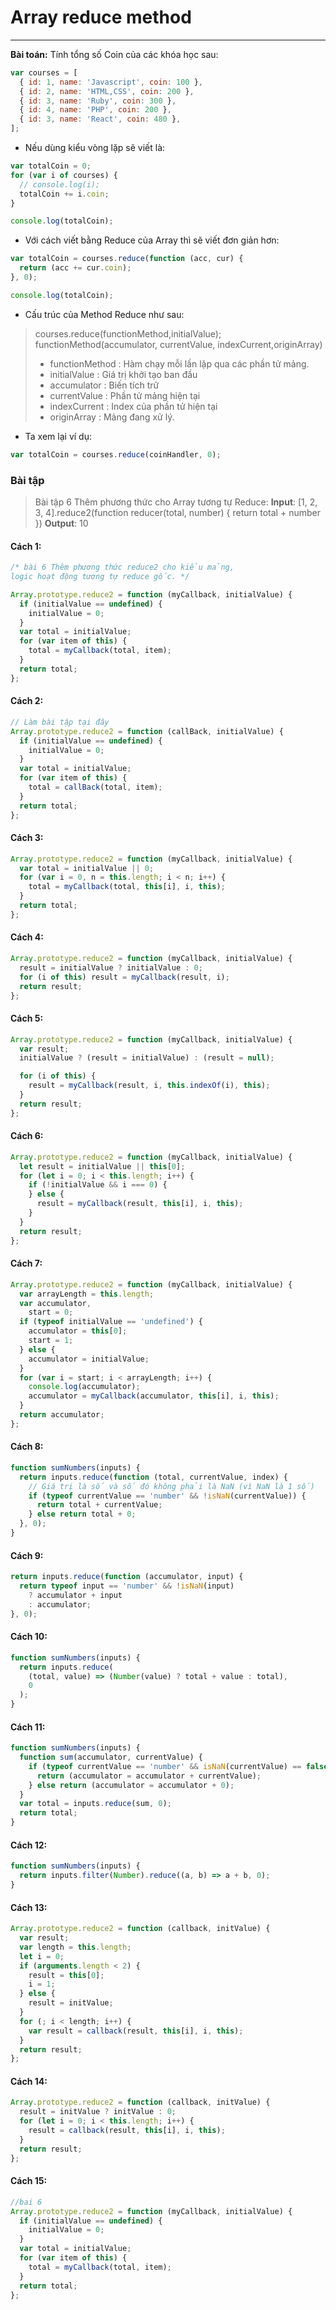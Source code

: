 # Array reduce method

---

**Bài toán:**
Tính tổng số Coin của các khóa học sau:

```js
var courses = [
  { id: 1, name: 'Javascript', coin: 100 },
  { id: 2, name: 'HTML,CSS', coin: 200 },
  { id: 3, name: 'Ruby', coin: 300 },
  { id: 4, name: 'PHP', coin: 200 },
  { id: 3, name: 'React', coin: 480 },
];
```

- Nếu dùng kiểu vòng lặp sẽ viết là:

```js
var totalCoin = 0;
for (var i of courses) {
  // console.log(i);
  totalCoin += i.coin;
}

console.log(totalCoin);
```

- Với cách viết bằng Reduce của Array thì sẽ viết đơn giản hơn:

```js
var totalCoin = courses.reduce(function (acc, cur) {
  return (acc += cur.coin);
}, 0);

console.log(totalCoin);
```

- Cấu trúc của Method Reduce như sau:

> courses.reduce(functionMethod,initialValue);
> functionMethod(accumulator, currentValue, indexCurrent,originArray)
>
> - functionMethod : Hàm chạy mỗi lần lặp qua các phần tử mảng.
> - initialValue : Giá trị khởi tạo ban đầu
> - accumulator : Biến tích trữ
> - currentValue : Phần tử mảng hiện tại
> - indexCurrent : Index của phần tử hiện tại
> - originArray : Mảng đang xử lý.

- Ta xem lại ví dụ:

```js
var totalCoin = courses.reduce(coinHandler, 0);
```

### Bài tập

> Bài tập 6
> Thêm phương thức cho Array tương tự Reduce:
> **Input**: [1, 2, 3, 4].reduce2(function reducer(total, number) { return total + number })
> **Output**: 10

#### Cách 1:

```js
/* bài 6 Thêm phương thức reduce2 cho kiểu mảng, 
logic hoạt động tương tự reduce gốc. */

Array.prototype.reduce2 = function (myCallback, initialValue) {
  if (initialValue == undefined) {
    initialValue = 0;
  }
  var total = initialValue;
  for (var item of this) {
    total = myCallback(total, item);
  }
  return total;
};
```

#### Cách 2:

```js
// Làm bài tập tại đây
Array.prototype.reduce2 = function (callBack, initialValue) {
  if (initialValue == undefined) {
    initialValue = 0;
  }
  var total = initialValue;
  for (var item of this) {
    total = callBack(total, item);
  }
  return total;
};
```

#### Cách 3:

```js
Array.prototype.reduce2 = function (myCallback, initialValue) {
  var total = initialValue || 0;
  for (var i = 0, n = this.length; i < n; i++) {
    total = myCallback(total, this[i], i, this);
  }
  return total;
};
```

#### Cách 4:

```js
Array.prototype.reduce2 = function (myCallback, initialValue) {
  result = initialValue ? initialValue : 0;
  for (i of this) result = myCallback(result, i);
  return result;
};
```

#### Cách 5:

```js
Array.prototype.reduce2 = function (myCallback, initialValue) {
  var result;
  initialValue ? (result = initialValue) : (result = null);

  for (i of this) {
    result = myCallback(result, i, this.indexOf(i), this);
  }
  return result;
};
```

#### Cách 6:

```js
Array.prototype.reduce2 = function (myCallback, initialValue) {
  let result = initialValue || this[0];
  for (let i = 0; i < this.length; i++) {
    if (!initialValue && i === 0) {
    } else {
      result = myCallback(result, this[i], i, this);
    }
  }
  return result;
};
```

#### Cách 7:

```js
Array.prototype.reduce2 = function (myCallback, initialValue) {
  var arrayLength = this.length;
  var accumulator,
    start = 0;
  if (typeof initialValue == 'undefined') {
    accumulator = this[0];
    start = 1;
  } else {
    accumulator = initialValue;
  }
  for (var i = start; i < arrayLength; i++) {
    console.log(accumulator);
    accumulator = myCallback(accumulator, this[i], i, this);
  }
  return accumulator;
};
```

#### Cách 8:

```js
function sumNumbers(inputs) {
  return inputs.reduce(function (total, currentValue, index) {
    // Giá trị là số và số đó không phải là NaN (vì NaN là 1 số)
    if (typeof currentValue == 'number' && !isNaN(currentValue)) {
      return total + currentValue;
    } else return total + 0;
  }, 0);
}
```

#### Cách 9:

```js
return inputs.reduce(function (accumulator, input) {
  return typeof input == 'number' && !isNaN(input)
    ? accumulator + input
    : accumulator;
}, 0);
```

#### Cách 10:

```js
function sumNumbers(inputs) {
  return inputs.reduce(
    (total, value) => (Number(value) ? total + value : total),
    0
  );
}
```

#### Cách 11:

```js
function sumNumbers(inputs) {
  function sum(accumulator, currentValue) {
    if (typeof currentValue == 'number' && isNaN(currentValue) == false) {
      return (accumulator = accumulator + currentValue);
    } else return (accumulator = accumulator + 0);
  }
  var total = inputs.reduce(sum, 0);
  return total;
}
```

#### Cách 12:

```js
function sumNumbers(inputs) {
  return inputs.filter(Number).reduce((a, b) => a + b, 0);
}
```

#### Cách 13:

```js
Array.prototype.reduce2 = function (callback, initValue) {
  var result;
  var length = this.length;
  let i = 0;
  if (arguments.length < 2) {
    result = this[0];
    i = 1;
  } else {
    result = initValue;
  }
  for (; i < length; i++) {
    var result = callback(result, this[i], i, this);
  }
  return result;
};
```

#### Cách 14:

```js
Array.prototype.reduce2 = function (callback, initValue) {
  result = initValue ? initValue : 0;
  for (let i = 0; i < this.length; i++) {
    result = callback(result, this[i], i, this);
  }
  return result;
};
```

#### Cách 15:

```js
//bai 6
Array.prototype.reduce2 = function (myCallback, initialValue) {
  if (initialValue == undefined) {
    initialValue = 0;
  }
  var total = initialValue;
  for (var item of this) {
    total = myCallback(total, item);
  }
  return total;
};
```
